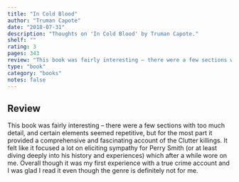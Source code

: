 ```yaml
---
title: "In Cold Blood"
author: "Truman Capote"
date: "2018-07-31"
description: "Thoughts on 'In Cold Blood' by Truman Capote."
shelf: ""
rating: 3
pages: 343
review: "This book was fairly interesting – there were a few sections with too much detail, and certain elements seemed repetitive, but for the most part it provided a comprehensive and fascinating account of the Clutter killings. It felt like it focused a lot on eliciting sympathy for Perry Smith (or at least diving deeply into his history and experiences) which after a while wore on me. Overall though it was my first experience with a true crime account and I was glad I read it even though the genre is definitely not for me. "
type: "book"
category: "books"
notes: false
---
```


## Review

This book was fairly interesting – there were a few sections with too much detail, and certain elements seemed repetitive, but for the most part it provided a comprehensive and fascinating account of the Clutter killings. It felt like it focused a lot on eliciting sympathy for Perry Smith (or at least diving deeply into his history and experiences) which after a while wore on me. Overall though it was my first experience with a true crime account and I was glad I read it even though the genre is definitely not for me.
